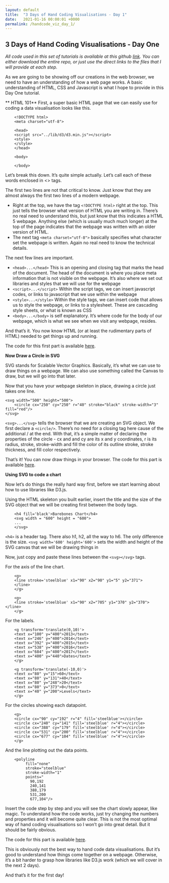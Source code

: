 ```yaml
---
layout: default
title:  "3 Days of Hand Coding Visualisations - Day 1"
date:   2021-01-16 00:00:01 +0000
permalink: /handcode_viz_day_1/
---
```


## 3 Days of Hand Coding Visualisations - Day One


_All code used in this set of tutorials is available at this github [link][1]. You can either download the entire repo, or just use the direct links to the files that I will provide at each step._

As we are going to be showing off our creations in the web browser, we need to have an understanding of how a web page works. A basic understanding of HTML, CSS and Javascript is what I hope to provide in this Day One tutorial.

** HTML 101**
First, a super basic HTML page that we can easily use for coding a data visualisation looks like this.
```
	<!DOCTYPE html>
	<meta charset="utf-8">
	
	<head>
	<script src="../lib/d3/d3.min.js"></script>
	<style>
	</style>
	</head>
	
	<body>
	
	</body>
```
Let’s break this down. It’s quite simple actually. Let’s call each of these words enclosed in \<\> tags.

The first two lines are not that critical to know. Just know that they are almost always the first two lines of a modern webpage.
- Right at the top, we have the tag `<!DOCTYPE html>` right at the top. This just tells the browser what version of HTML you are writing in. There’s no real need to understand this, but just know that this indicates a HTML 5 webpage. Anything else (which is usually much much longer) at the top of the page indicates that the webpage was written with an older version of HTML.
- The next tag `<meta charset="utf-8">` basically specifies what character set the webpage is written. Again no real need to know the technical details.

The next few lines are important.
- `<head>...</head>` This is an opening and closing tag that marks the head of the document. The head of the document is where you place meta information that is not visible on the webpage. It’s also where we set out libraries and styles that we will use for the webpage
- `<script>...</script>` Within the script tags, we can insert javascript codes, or links to javascript that we use within the webpage
- `<style>...</style>` Within the style tags, we can insert code that allows us to style the webpage, or links to a stylesheet. These are cascading style sheets, or what is known as CSS
- `<body>...</body>` is self explanatory. It’s where code for the body of our webpage, which is what we see when we visit any webpage, resides.

And that’s it. You now know HTML (or at least the rudimentary parts of HTML) needed to get things up and running.

The code for this first part is available [here][2].

**Now Draw a Circle in SVG**

SVG stands for Scalable Vector Graphics. Basically, it’s what we can use to draw things on a webpage. We can also use something called the Canvas to draw, but we will go into that later.

Now that you have your webpage skeleton in place, drawing a circle just takes one line.

	<svg width="500" height="500">
		<circle cx="250" cy="250" r="40" stroke="black" stroke-width="3" fill="red"/>
	</svg>

`<svg>...</svg>` tells the browser that we are creating an SVG object. We first declare a `<circle/>`. There’s no need for a closing tag here cause of the additional / at the end. With that, it’s a simple matter of declaring the properties of the circle - cx and and cy are its x and y coordinates, r is its radius, stroke, stroke-width and fill the color of its outline stroke, stroke thickness, and fill color respectively.

That’s it! You can now draw things in your browser. The code for this part is available [here][3]. 

**Using SVG to code a chart**

Now let’s do things the really hard way first, before we start learning about how to use libraries like D3.js.

Using the HTML skeleton you built earlier, insert the title and the size of the SVG object that we will be creating first between the body tags.
```
	<h4 fill='black'>Barebones Chart</h4>
	<svg width = "600" height = "600">
	...
	</svg>
```
`<h4>` is a header tag. There also h1, h2, all the way to h6. The only difference is the size. `<svg width='600' height='600'>` sets the width and height of the SVG canvas that we will be drawing things in 
 
Now, just copy and paste these lines between the `<svg></svg>` tags. 

For the axis of the line chart.
```
	<g>
	<line stroke='steelblue' x1="90" x2="90" y1="5" y2="371">
	</line>
	</g>
	
	<g>
	<line stroke='steelblue' x1="90" x2="705" y1="370" y2="370"></line>
	</g>
```

For the labels.
```
	<g transform='translate(0,10)'>
	<text x="100" y="400">2013</text>
	<text x="246" y="400">2014</text>
	<text x="392" y="400">2015</text>
	<text x="538" y="400">2016</text>
	<text x="684" y="400">2017</text>
	<text x="400" y="440">Dates</text>
	</g>
	
	<g transform='translate(-10,0)'>
	<text x="80" y="15">60</text>
	<text x="80" y="131">40</text>
	<text x="80" y="248">20</text>
	<text x="80" y="373">0</text>
	<text x="40" y="200">Levels</text>
	</g>
```

For the circles showing each datapoint.
```
	<g>
	<circle cx="90" cy="192" r="4" fill='steelblue'></circle>
	<circle cx="240" cy="141" fill='steelblue' r="4"></circle>
	<circle cx="388" cy="179" fill='steelblue' r="4"></circle>
	<circle cx="531" cy="200" fill='steelblue' r="4"></circle>
	<circle cx="677" cy="104" fill='steelblue' r="4"></circle>
	</g>
```

And the line plotting out the data points.
```
	<polyline
		 fill="none"
		 stroke="steelblue"
		 stroke-width="1"
		 points="
		   90,192
		   240,141
		   388,179
		   531,200
		   677,104"/>
```

Insert the code step by step and you will see the chart slowly appear, like magic. To understand how the code works, just try changing the numbers and properties and it will become quite clear. This is not the most optimal way of hand coding visualisations so I won’t go into great detail. But it should be fairly obvious.

The code for this part is available [here][4]. 

This is obviously not the best way to hand code data visualisations. But it’s good to understand how things come together on a webpage. Otherwise, it’s a bit harder to grasp how libraries like D3.js work (which we will cover in the next 2 days).

And that’s it for the first day!

[1]:	https://github.com/playgrdstar/handcoding_viz
[2]:	https://github.com/playgrdstar/handcoding_viz/blob/master/src/one.html
[3]:	https://github.com/playgrdstar/handcoding_viz/blob/master/src/one_ans.html
[4]:	https://github.com/playgrdstar/handcoding_viz/blob/master/src/two.html